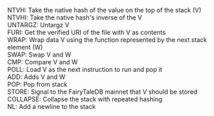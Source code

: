 NTVH: Take the native hash of the value on the top of the stack (V)\
NTVHI: Take the native hash's inverse of the V\
UNTARGZ: Untargz V\
FURI: Get the verified URI of the file with V as contents\
WRAP: Wrap data V using the function represented by the next stack element (W)\
SWAP: Swap V and W\
CMP: Compare V and W\
POLL: Load V as the next instruction to run and pop it\
ADD: Adds V and W\
POP: Pop from stack\
STORE: Signal to the FairyTaleDB mainnet that V should be stored\
COLLAPSE: Collapse the stack with repeated hashing\
NL: Add a newline to the stack
